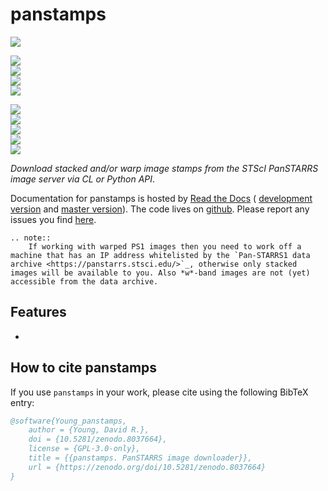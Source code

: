 # panstamps

[![](https://zenodo.org/badge/DOI/10.5281/zenodo.8037664.svg)](https://zenodo.org/doi/10.5281/zenodo.8037664) 


<!-- INFO BADGES -->  

[![](https://img.shields.io/pypi/pyversions/panstamps)](https://pypi.org/project/panstamps/)  
[![](https://img.shields.io/pypi/v/panstamps)](https://pypi.org/project/panstamps/)  
[![](https://img.shields.io/github/license/thespacedoctor/panstamps)](https://github.com/thespacedoctor/panstamps)  
[![](https://img.shields.io/pypi/dm/panstamps)](https://pypi.org/project/panstamps/)  

<!-- STATUS BADGES -->  

[![](http://157.245.42.153:8080/buildStatus/icon?job=panstamps%2Fmaster&subject=build%20master)](http://157.245.42.153:8080/blue/organizations/jenkins/panstamps/activity?branch=master)  
[![](http://157.245.42.153:8080/buildStatus/icon?job=panstamps%2Fdevelop&subject=build%20dev)](http://157.245.42.153:8080/blue/organizations/jenkins/panstamps/activity?branch=develop)  
[![](https://cdn.jsdelivr.net/gh/thespacedoctor/panstamps@master/coverage.svg)](https://raw.githack.com/thespacedoctor/panstamps/master/htmlcov/index.html)  
[![](https://readthedocs.org/projects/panstamps/badge/?version=master)](https://panstamps.readthedocs.io/en/master/)  
[![](https://img.shields.io/github/issues/thespacedoctor/panstamps/type:%20bug?label=bug%20issues)](https://github.com/thespacedoctor/panstamps/issues?q=is%3Aissue+is%3Aopen+label%3A%22type%3A+bug%22+)  

*Download stacked and/or warp image stamps from the STScI PanSTARRS image server via CL or Python API*.

Documentation for panstamps is hosted by [Read the Docs](https://panstamps.readthedocs.io/en/master/) (
[development version](https://panstamps.readthedocs.io/en/develop/) and [master version](https://panstamps.readthedocs.io/en/master/)). The code lives on [github](https://github.com/thespacedoctor/panstamps). Please report any issues you find [here](https://github.com/thespacedoctor/panstamps/issues).

```eval_rst
.. note::
    If working with warped PS1 images then you need to work off a machine that has an IP address whitelisted by the `Pan-STARRS1 data archive <https://panstarrs.stsci.edu/>`_, otherwise only stacked images will be available to you. Also *w*-band images are not (yet) accessible from the data archive.
```

## Features

* 


## How to cite panstamps

If you use `panstamps` in your work, please cite using the following BibTeX entry: 

```bibtex
@software{Young_panstamps,
    author = {Young, David R.},
    doi = {10.5281/zenodo.8037664},
    license = {GPL-3.0-only},
    title = {{panstamps. PanSTARRS image downloader}},
    url = {https://zenodo.org/doi/10.5281/zenodo.8037664}
}
```
 
